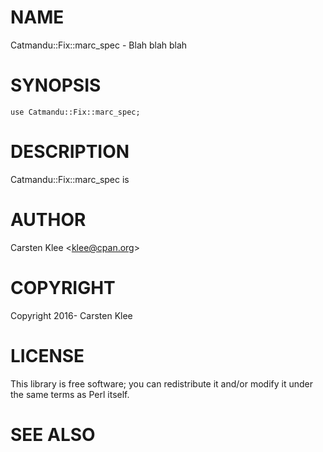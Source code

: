 # NAME

Catmandu::Fix::marc\_spec - Blah blah blah

# SYNOPSIS

    use Catmandu::Fix::marc_spec;

# DESCRIPTION

Catmandu::Fix::marc\_spec is

# AUTHOR

Carsten Klee &lt;klee@cpan.org>

# COPYRIGHT

Copyright 2016- Carsten Klee

# LICENSE

This library is free software; you can redistribute it and/or modify
it under the same terms as Perl itself.

# SEE ALSO

